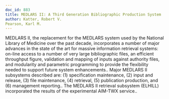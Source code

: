 ```yaml
---
doc_id: 883
title: MEDLARS II: A Third Generation Bibliographic Production System
author: Katter, Robert V.
Pearson, Karl M.
---
```


MEDLARS II, the replacement  for the MEDLARS system used by the National 
Library of Medicine over the past decade, incorporates a number of major 
advances in the state of the art for massive information retrieval systems: 
on-line access to a number of very large bibliographic files, an efficient 
throughput  figure, validation and mapping of inputs against authority files,
and modularity and parametric programming to provide the flexibility needed to
support future system enhancements.. Major MEDLARS II subsystems described are:
(1) specification maintenance, (2) input and release, (3) file maintenance, 
(4) retrieval, (5) publication production, and (6) management reporting.. The 
MEDLARS II retrieval subsystem (ELHILL) incorporated the results of the 
experimental AIM-TWX service..